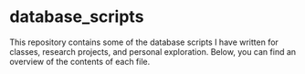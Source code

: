 # database_scripts
This repository contains some of the database scripts I have written for classes, research projects, and personal exploration. Below, you can find an overview of the contents of each file.
